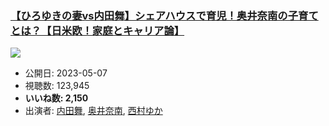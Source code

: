 ### [【ひろゆきの妻vs内田舞】シェアハウスで育児！奥井奈南の子育てとは？【日米欧！家庭とキャリア論】](https://www.youtube.com/watch?v=1B4C0wc2PLY)
[![](https://img.youtube.com/vi/1B4C0wc2PLY/sddefault.jpg)](https://www.youtube.com/watch?v=1B4C0wc2PLY)
-   公開日: 2023-05-07
-   視聴数: 123,945
-   **いいね数: 2,150**
-   出演者: [内田舞](/rehacq_fan/people/内田舞 "wikilink"), [奥井奈南](/rehacq_fan/people/奥井奈南 "wikilink"), [西村ゆか](/rehacq_fan/people/西村ゆか "wikilink")
